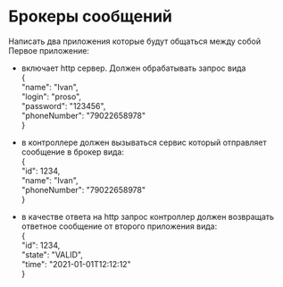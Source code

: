 # Брокеры сообщений

Написать два приложения которые будут общаться между собой  
Первое приложение:  
- включает http сервер. Должен обрабатывать запрос вида   
{  
    "name": "Ivan",   
    "login": "proso",   
    "password": "123456",  
    "phoneNumber": "79022658978"  
}  

- в контроллере должен вызываться сервис который отправляет сообщение в брокер вида:  
{  
    "id": 1234,  
    "name": "Ivan",  
    "phoneNumber": "79022658978"  
}  
 
- в качестве ответа на http запрос контроллер должен возвращать ответное сообщение от второго приложения вида:  
{  
    "id": 1234,    
    "state": "VALID",  
    "time": "2021-01-01T12:12:12"  
}  
